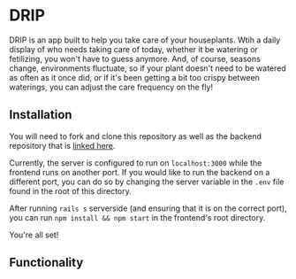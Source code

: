 # DRIP  

DRIP is an app built to help you take care of your houseplants. Wtih a daily display of who needs taking care of today, whether it be watering or fetilizing, you won't have to guess anymore. And, of course, seasons change, environments fluctuate, so if your plant doesn't need to be watered as often as it once did, or if it's been getting a bit too crispy between waterings, you can adjust the care frequency on the fly!

## Installation

You will need to fork and clone this repository as well as the backend repository that is [linked here](https://github.com/patrick-rush/react-drip-backend).

Currently, the server is configured to run on `localhost:3000` while the frontend runs on another port. If you would like to run the backend on a different port, you can do so by changing the server variable in the `.env` file found in the root of this directory.

After running `rails s` serverside (and ensuring that it is on the correct port), you can run `npm install && npm start` in the frontend's root directory.

You're all set!

## Functionality


